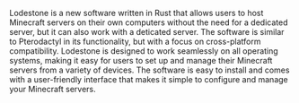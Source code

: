 Lodestone is a new software written in Rust that allows users to host Minecraft servers on their own computers without the need for a dedicated server, but it can also work with a deticated server. The software is similar to Pterodactyl in its functionality, but with a focus on cross-platform compatibility. Lodestone is designed to work seamlessly on all operating systems, making it easy for users to set up and manage their Minecraft servers from a variety of devices. The software is easy to install and comes with a user-friendly interface that makes it simple to configure and manage your Minecraft servers. 
